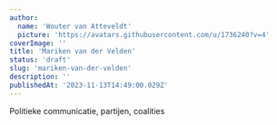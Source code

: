```yaml
---
author:
  name: 'Wouter van Atteveldt'
  picture: 'https://avatars.githubusercontent.com/u/1736240?v=4'
coverImage: ''
title: 'Mariken van der Velden'
status: 'draft'
slug: 'mariken-van-der-velden'
description: ''
publishedAt: '2023-11-13T14:49:00.029Z'
---
```


Politieke communicatie, partijen, coalities

